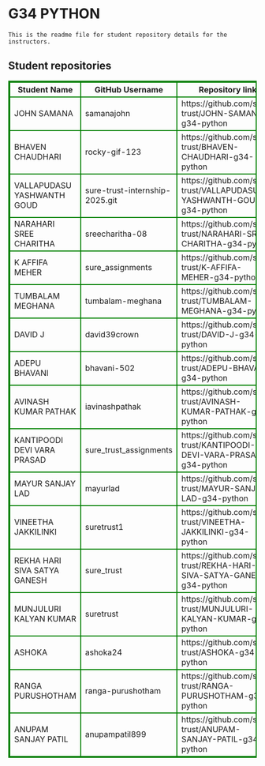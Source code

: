 # G34 PYTHON
    This is the readme file for student repository details for the instructors.
## Student repositories 
<table style="border : 2px solid green; width:100%;">
<tr >
<th style="border : 2px solid green;">Student Name</th>
<th style="border : 2px solid green;">GitHub Username</th>
<th style="border : 2px solid green;">Repository link</th>
</tr>
<tr style="border : 2px solid green;">
<td style="border : 2px solid green;">JOHN SAMANA</td> 

<td style="border : 2px solid green;">samanajohn</td> 

<td style="border : 2px solid green;">https://github.com/sure-trust/JOHN-SAMANA-g34-python</td> 
</tr>

<tr style="border : 2px solid green;">
<td style="border : 2px solid green;">BHAVEN CHAUDHARI</td> 

<td style="border : 2px solid green;">rocky-gif-123</td> 

<td style="border : 2px solid green;">https://github.com/sure-trust/BHAVEN-CHAUDHARI-g34-python</td> 
</tr>

<tr style="border : 2px solid green;">
<td style="border : 2px solid green;">VALLAPUDASU YASHWANTH GOUD</td> 

<td style="border : 2px solid green;">sure-trust-internship-2025.git</td> 

<td style="border : 2px solid green;">https://github.com/sure-trust/VALLAPUDASU-YASHWANTH-GOUD-g34-python</td> 
</tr>

<tr style="border : 2px solid green;">
<td style="border : 2px solid green;">NARAHARI SREE CHARITHA</td> 

<td style="border : 2px solid green;">sreecharitha-08</td> 

<td style="border : 2px solid green;">https://github.com/sure-trust/NARAHARI-SREE-CHARITHA-g34-python</td> 
</tr>

<tr style="border : 2px solid green;">
<td style="border : 2px solid green;">K AFFIFA MEHER</td> 

<td style="border : 2px solid green;">sure_assignments</td> 

<td style="border : 2px solid green;">https://github.com/sure-trust/K-AFFIFA-MEHER-g34-python</td> 
</tr>

<tr style="border : 2px solid green;">
<td style="border : 2px solid green;">TUMBALAM MEGHANA</td> 

<td style="border : 2px solid green;">tumbalam-meghana</td> 

<td style="border : 2px solid green;">https://github.com/sure-trust/TUMBALAM-MEGHANA-g34-python</td> 
</tr>

<tr style="border : 2px solid green;">
<td style="border : 2px solid green;">DAVID J</td> 

<td style="border : 2px solid green;">david39crown</td> 

<td style="border : 2px solid green;">https://github.com/sure-trust/DAVID-J-g34-python</td> 
</tr>

<tr style="border : 2px solid green;">
<td style="border : 2px solid green;">ADEPU BHAVANI</td> 

<td style="border : 2px solid green;">bhavani-502</td> 

<td style="border : 2px solid green;">https://github.com/sure-trust/ADEPU-BHAVANI-g34-python</td> 
</tr>

<tr style="border : 2px solid green;">
<td style="border : 2px solid green;">AVINASH KUMAR PATHAK</td> 

<td style="border : 2px solid green;">iavinashpathak</td> 

<td style="border : 2px solid green;">https://github.com/sure-trust/AVINASH-KUMAR-PATHAK-g34-python</td> 
</tr>

<tr style="border : 2px solid green;">
<td style="border : 2px solid green;">KANTIPOODI DEVI VARA PRASAD</td> 

<td style="border : 2px solid green;">sure_trust_assignments</td> 

<td style="border : 2px solid green;">https://github.com/sure-trust/KANTIPOODI-DEVI-VARA-PRASAD-g34-python</td> 
</tr>

<tr style="border : 2px solid green;">
<td style="border : 2px solid green;">MAYUR SANJAY LAD</td> 

<td style="border : 2px solid green;">mayurlad</td> 

<td style="border : 2px solid green;">https://github.com/sure-trust/MAYUR-SANJAY-LAD-g34-python</td> 
</tr>

<tr style="border : 2px solid green;">
<td style="border : 2px solid green;">VINEETHA JAKKILINKI</td> 

<td style="border : 2px solid green;">suretrust1</td> 

<td style="border : 2px solid green;">https://github.com/sure-trust/VINEETHA-JAKKILINKI-g34-python</td> 
</tr>

<tr style="border : 2px solid green;">
<td style="border : 2px solid green;">REKHA HARI SIVA SATYA GANESH</td> 

<td style="border : 2px solid green;">sure_trust</td> 

<td style="border : 2px solid green;">https://github.com/sure-trust/REKHA-HARI-SIVA-SATYA-GANESH-g34-python</td> 
</tr>

<tr style="border : 2px solid green;">
<td style="border : 2px solid green;">MUNJULURI KALYAN KUMAR</td> 

<td style="border : 2px solid green;">suretrust</td> 

<td style="border : 2px solid green;">https://github.com/sure-trust/MUNJULURI-KALYAN-KUMAR-g34-python</td> 
</tr>

<tr style="border : 2px solid green;">
<td style="border : 2px solid green;">ASHOKA</td> 

<td style="border : 2px solid green;">ashoka24</td> 

<td style="border : 2px solid green;">https://github.com/sure-trust/ASHOKA-g34-python</td> 
</tr>

<tr style="border : 2px solid green;">
<td style="border : 2px solid green;">RANGA PURUSHOTHAM</td> 

<td style="border : 2px solid green;">ranga-purushotham</td> 

<td style="border : 2px solid green;">https://github.com/sure-trust/RANGA-PURUSHOTHAM-g34-python</td> 
</tr>

<tr style="border : 2px solid green;">
<td style="border : 2px solid green;">ANUPAM SANJAY PATIL</td> 

<td style="border : 2px solid green;">anupampatil899</td> 

<td style="border : 2px solid green;">https://github.com/sure-trust/ANUPAM-SANJAY-PATIL-g34-python</td> 
</tr>
